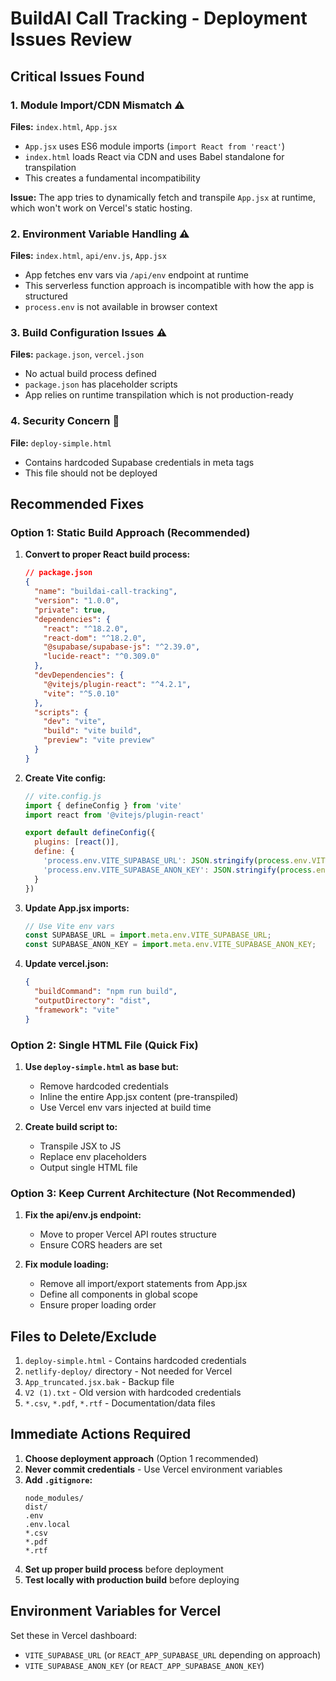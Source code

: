 # BuildAI Call Tracking - Deployment Issues Review

## Critical Issues Found

### 1. **Module Import/CDN Mismatch** ⚠️
**Files:** `index.html`, `App.jsx`
- `App.jsx` uses ES6 module imports (`import React from 'react'`)
- `index.html` loads React via CDN and uses Babel standalone for transpilation
- This creates a fundamental incompatibility

**Issue:** The app tries to dynamically fetch and transpile `App.jsx` at runtime, which won't work on Vercel's static hosting.

### 2. **Environment Variable Handling** ⚠️
**Files:** `index.html`, `api/env.js`, `App.jsx`
- App fetches env vars via `/api/env` endpoint at runtime
- This serverless function approach is incompatible with how the app is structured
- `process.env` is not available in browser context

### 3. **Build Configuration Issues** ⚠️
**Files:** `package.json`, `vercel.json`
- No actual build process defined
- `package.json` has placeholder scripts
- App relies on runtime transpilation which is not production-ready

### 4. **Security Concern** 🔴
**File:** `deploy-simple.html`
- Contains hardcoded Supabase credentials in meta tags
- This file should not be deployed

## Recommended Fixes

### Option 1: Static Build Approach (Recommended)
1. **Convert to proper React build process:**
   ```json
   // package.json
   {
     "name": "buildai-call-tracking",
     "version": "1.0.0",
     "private": true,
     "dependencies": {
       "react": "^18.2.0",
       "react-dom": "^18.2.0",
       "@supabase/supabase-js": "^2.39.0",
       "lucide-react": "^0.309.0"
     },
     "devDependencies": {
       "@vitejs/plugin-react": "^4.2.1",
       "vite": "^5.0.10"
     },
     "scripts": {
       "dev": "vite",
       "build": "vite build",
       "preview": "vite preview"
     }
   }
   ```

2. **Create Vite config:**
   ```javascript
   // vite.config.js
   import { defineConfig } from 'vite'
   import react from '@vitejs/plugin-react'

   export default defineConfig({
     plugins: [react()],
     define: {
       'process.env.VITE_SUPABASE_URL': JSON.stringify(process.env.VITE_SUPABASE_URL),
       'process.env.VITE_SUPABASE_ANON_KEY': JSON.stringify(process.env.VITE_SUPABASE_ANON_KEY)
     }
   })
   ```

3. **Update App.jsx imports:**
   ```javascript
   // Use Vite env vars
   const SUPABASE_URL = import.meta.env.VITE_SUPABASE_URL;
   const SUPABASE_ANON_KEY = import.meta.env.VITE_SUPABASE_ANON_KEY;
   ```

4. **Update vercel.json:**
   ```json
   {
     "buildCommand": "npm run build",
     "outputDirectory": "dist",
     "framework": "vite"
   }
   ```

### Option 2: Single HTML File (Quick Fix)
1. **Use `deploy-simple.html` as base but:**
   - Remove hardcoded credentials
   - Inline the entire App.jsx content (pre-transpiled)
   - Use Vercel env vars injected at build time

2. **Create build script to:**
   - Transpile JSX to JS
   - Replace env placeholders
   - Output single HTML file

### Option 3: Keep Current Architecture (Not Recommended)
1. **Fix the api/env.js endpoint:**
   - Move to proper Vercel API routes structure
   - Ensure CORS headers are set

2. **Fix module loading:**
   - Remove all import/export statements from App.jsx
   - Define all components in global scope
   - Ensure proper loading order

## Files to Delete/Exclude
1. `deploy-simple.html` - Contains hardcoded credentials
2. `netlify-deploy/` directory - Not needed for Vercel
3. `App_truncated.jsx.bak` - Backup file
4. `V2 (1).txt` - Old version with hardcoded credentials
5. `*.csv`, `*.pdf`, `*.rtf` - Documentation/data files

## Immediate Actions Required
1. **Choose deployment approach** (Option 1 recommended)
2. **Never commit credentials** - Use Vercel environment variables
3. **Add `.gitignore`:**
   ```
   node_modules/
   dist/
   .env
   .env.local
   *.csv
   *.pdf
   *.rtf
   ```
4. **Set up proper build process** before deployment
5. **Test locally with production build** before deploying

## Environment Variables for Vercel
Set these in Vercel dashboard:
- `VITE_SUPABASE_URL` (or `REACT_APP_SUPABASE_URL` depending on approach)
- `VITE_SUPABASE_ANON_KEY` (or `REACT_APP_SUPABASE_ANON_KEY`)